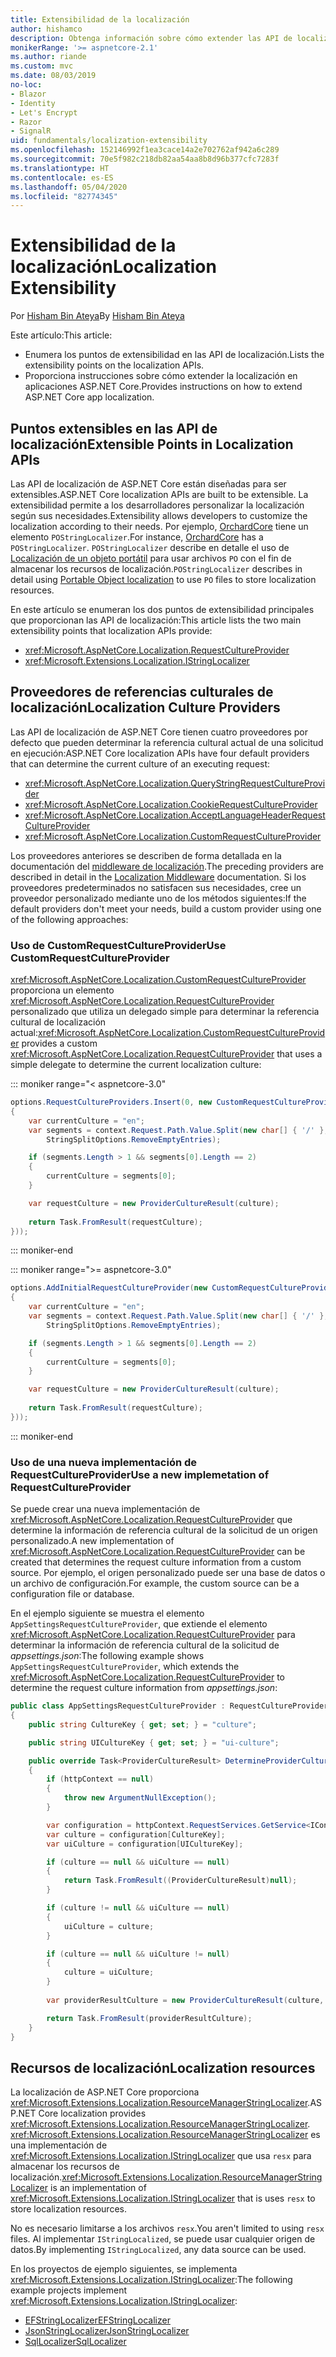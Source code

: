 ```yaml
---
title: Extensibilidad de la localización
author: hishamco
description: Obtenga información sobre cómo extender las API de localización en aplicaciones ASP.NET Core.
monikerRange: '>= aspnetcore-2.1'
ms.author: riande
ms.custom: mvc
ms.date: 08/03/2019
no-loc:
- Blazor
- Identity
- Let's Encrypt
- Razor
- SignalR
uid: fundamentals/localization-extensibility
ms.openlocfilehash: 152146992f1ea3cace14a2e702762af942a6c289
ms.sourcegitcommit: 70e5f982c218db82aa54aa8b8d96b377cfc7283f
ms.translationtype: HT
ms.contentlocale: es-ES
ms.lasthandoff: 05/04/2020
ms.locfileid: "82774345"
---
```

# <a name="localization-extensibility"></a><span data-ttu-id="2c90a-103">Extensibilidad de la localización</span><span class="sxs-lookup"><span data-stu-id="2c90a-103">Localization Extensibility</span></span>

<span data-ttu-id="2c90a-104">Por [Hisham Bin Ateya](https://github.com/hishamco)</span><span class="sxs-lookup"><span data-stu-id="2c90a-104">By [Hisham Bin Ateya](https://github.com/hishamco)</span></span>

<span data-ttu-id="2c90a-105">Este artículo:</span><span class="sxs-lookup"><span data-stu-id="2c90a-105">This article:</span></span>

* <span data-ttu-id="2c90a-106">Enumera los puntos de extensibilidad en las API de localización.</span><span class="sxs-lookup"><span data-stu-id="2c90a-106">Lists the extensibility points on the localization APIs.</span></span>
* <span data-ttu-id="2c90a-107">Proporciona instrucciones sobre cómo extender la localización en aplicaciones ASP.NET Core.</span><span class="sxs-lookup"><span data-stu-id="2c90a-107">Provides instructions on how to extend ASP.NET Core app localization.</span></span>

## <a name="extensible-points-in-localization-apis"></a><span data-ttu-id="2c90a-108">Puntos extensibles en las API de localización</span><span class="sxs-lookup"><span data-stu-id="2c90a-108">Extensible Points in Localization APIs</span></span>

<span data-ttu-id="2c90a-109">Las API de localización de ASP.NET Core están diseñadas para ser extensibles.</span><span class="sxs-lookup"><span data-stu-id="2c90a-109">ASP.NET Core localization APIs are built to be extensible.</span></span> <span data-ttu-id="2c90a-110">La extensibilidad permite a los desarrolladores personalizar la localización según sus necesidades.</span><span class="sxs-lookup"><span data-stu-id="2c90a-110">Extensibility allows developers to customize the localization according to their needs.</span></span> <span data-ttu-id="2c90a-111">Por ejemplo, [OrchardCore](https://github.com/orchardCMS/OrchardCore/) tiene un elemento `POStringLocalizer`.</span><span class="sxs-lookup"><span data-stu-id="2c90a-111">For instance, [OrchardCore](https://github.com/orchardCMS/OrchardCore/) has a `POStringLocalizer`.</span></span> <span data-ttu-id="2c90a-112">`POStringLocalizer` describe en detalle el uso de [Localización de un objeto portátil](xref:fundamentals/portable-object-localization) para usar archivos `PO` con el fin de almacenar los recursos de localización.</span><span class="sxs-lookup"><span data-stu-id="2c90a-112">`POStringLocalizer` describes in detail using [Portable Object localization](xref:fundamentals/portable-object-localization) to use `PO` files to store localization resources.</span></span>

<span data-ttu-id="2c90a-113">En este artículo se enumeran los dos puntos de extensibilidad principales que proporcionan las API de localización:</span><span class="sxs-lookup"><span data-stu-id="2c90a-113">This article lists the two main extensibility points that localization APIs provide:</span></span> 

* <xref:Microsoft.AspNetCore.Localization.RequestCultureProvider>
* <xref:Microsoft.Extensions.Localization.IStringLocalizer>

## <a name="localization-culture-providers"></a><span data-ttu-id="2c90a-114">Proveedores de referencias culturales de localización</span><span class="sxs-lookup"><span data-stu-id="2c90a-114">Localization Culture Providers</span></span>

<span data-ttu-id="2c90a-115">Las API de localización de ASP.NET Core tienen cuatro proveedores por defecto que pueden determinar la referencia cultural actual de una solicitud en ejecución:</span><span class="sxs-lookup"><span data-stu-id="2c90a-115">ASP.NET Core localization APIs have four default providers that can determine the current culture of an executing request:</span></span>

* <xref:Microsoft.AspNetCore.Localization.QueryStringRequestCultureProvider>
* <xref:Microsoft.AspNetCore.Localization.CookieRequestCultureProvider>
* <xref:Microsoft.AspNetCore.Localization.AcceptLanguageHeaderRequestCultureProvider>
* <xref:Microsoft.AspNetCore.Localization.CustomRequestCultureProvider>

<span data-ttu-id="2c90a-116">Los proveedores anteriores se describen de forma detallada en la documentación del [middleware de localización](xref:fundamentals/localization).</span><span class="sxs-lookup"><span data-stu-id="2c90a-116">The preceding providers are described in detail in the [Localization Middleware](xref:fundamentals/localization) documentation.</span></span> <span data-ttu-id="2c90a-117">Si los proveedores predeterminados no satisfacen sus necesidades, cree un proveedor personalizado mediante uno de los métodos siguientes:</span><span class="sxs-lookup"><span data-stu-id="2c90a-117">If the default providers don't meet your needs, build a custom provider using one of the following approaches:</span></span>

### <a name="use-customrequestcultureprovider"></a><span data-ttu-id="2c90a-118">Uso de CustomRequestCultureProvider</span><span class="sxs-lookup"><span data-stu-id="2c90a-118">Use CustomRequestCultureProvider</span></span>

<span data-ttu-id="2c90a-119"><xref:Microsoft.AspNetCore.Localization.CustomRequestCultureProvider> proporciona un elemento <xref:Microsoft.AspNetCore.Localization.RequestCultureProvider> personalizado que utiliza un delegado simple para determinar la referencia cultural de localización actual:</span><span class="sxs-lookup"><span data-stu-id="2c90a-119"><xref:Microsoft.AspNetCore.Localization.CustomRequestCultureProvider> provides a custom <xref:Microsoft.AspNetCore.Localization.RequestCultureProvider> that uses a simple delegate to determine the current localization culture:</span></span>

::: moniker range="< aspnetcore-3.0"
```csharp
options.RequestCultureProviders.Insert(0, new CustomRequestCultureProvider(async context =>
{
    var currentCulture = "en";
    var segments = context.Request.Path.Value.Split(new char[] { '/' }, 
        StringSplitOptions.RemoveEmptyEntries);

    if (segments.Length > 1 && segments[0].Length == 2)
    {
        currentCulture = segments[0];
    }

    var requestCulture = new ProviderCultureResult(culture);
    
    return Task.FromResult(requestCulture);
}));
```

::: moniker-end

::: moniker range=">= aspnetcore-3.0"
```csharp
options.AddInitialRequestCultureProvider(new CustomRequestCultureProvider(async context =>
{
    var currentCulture = "en";
    var segments = context.Request.Path.Value.Split(new char[] { '/' }, 
        StringSplitOptions.RemoveEmptyEntries);

    if (segments.Length > 1 && segments[0].Length == 2)
    {
        currentCulture = segments[0];
    }

    var requestCulture = new ProviderCultureResult(culture);
    
    return Task.FromResult(requestCulture);
}));
```

::: moniker-end

### <a name="use-a-new-implemetation-of-requestcultureprovider"></a><span data-ttu-id="2c90a-120">Uso de una nueva implementación de RequestCultureProvider</span><span class="sxs-lookup"><span data-stu-id="2c90a-120">Use a new implemetation of RequestCultureProvider</span></span>

<span data-ttu-id="2c90a-121">Se puede crear una nueva implementación de <xref:Microsoft.AspNetCore.Localization.RequestCultureProvider> que determine la información de referencia cultural de la solicitud de un origen personalizado.</span><span class="sxs-lookup"><span data-stu-id="2c90a-121">A new implementation of <xref:Microsoft.AspNetCore.Localization.RequestCultureProvider> can be created that determines the request culture information from a custom source.</span></span> <span data-ttu-id="2c90a-122">Por ejemplo, el origen personalizado puede ser una base de datos o un archivo de configuración.</span><span class="sxs-lookup"><span data-stu-id="2c90a-122">For example, the custom source can be a configuration file or database.</span></span>

<span data-ttu-id="2c90a-123">En el ejemplo siguiente se muestra el elemento `AppSettingsRequestCultureProvider`, que extiende el elemento <xref:Microsoft.AspNetCore.Localization.RequestCultureProvider> para determinar la información de referencia cultural de la solicitud de *appsettings.json*:</span><span class="sxs-lookup"><span data-stu-id="2c90a-123">The following example shows `AppSettingsRequestCultureProvider`, which extends the <xref:Microsoft.AspNetCore.Localization.RequestCultureProvider> to determine the request culture information from *appsettings.json*:</span></span>

```csharp
public class AppSettingsRequestCultureProvider : RequestCultureProvider
{
    public string CultureKey { get; set; } = "culture";

    public string UICultureKey { get; set; } = "ui-culture";

    public override Task<ProviderCultureResult> DetermineProviderCultureResult(HttpContext httpContext)
    {
        if (httpContext == null)
        {
            throw new ArgumentNullException();
        }

        var configuration = httpContext.RequestServices.GetService<IConfigurationRoot>();
        var culture = configuration[CultureKey];
        var uiCulture = configuration[UICultureKey];

        if (culture == null && uiCulture == null)
        {
            return Task.FromResult((ProviderCultureResult)null);
        }

        if (culture != null && uiCulture == null)
        {
            uiCulture = culture;
        }

        if (culture == null && uiCulture != null)
        {
            culture = uiCulture;
        }
        
        var providerResultCulture = new ProviderCultureResult(culture, uiCulture);

        return Task.FromResult(providerResultCulture);
    }
}
```

## <a name="localization-resources"></a><span data-ttu-id="2c90a-124">Recursos de localización</span><span class="sxs-lookup"><span data-stu-id="2c90a-124">Localization resources</span></span>

<span data-ttu-id="2c90a-125">La localización de ASP.NET Core proporciona <xref:Microsoft.Extensions.Localization.ResourceManagerStringLocalizer>.</span><span class="sxs-lookup"><span data-stu-id="2c90a-125">ASP.NET Core localization provides <xref:Microsoft.Extensions.Localization.ResourceManagerStringLocalizer>.</span></span> <span data-ttu-id="2c90a-126"><xref:Microsoft.Extensions.Localization.ResourceManagerStringLocalizer> es una implementación de <xref:Microsoft.Extensions.Localization.IStringLocalizer> que usa `resx` para almacenar los recursos de localización.</span><span class="sxs-lookup"><span data-stu-id="2c90a-126"><xref:Microsoft.Extensions.Localization.ResourceManagerStringLocalizer> is an implementation of <xref:Microsoft.Extensions.Localization.IStringLocalizer> that is uses `resx` to store localization resources.</span></span>

<span data-ttu-id="2c90a-127">No es necesario limitarse a los archivos `resx`.</span><span class="sxs-lookup"><span data-stu-id="2c90a-127">You aren't limited to using `resx` files.</span></span> <span data-ttu-id="2c90a-128">Al implementar `IStringLocalized`, se puede usar cualquier origen de datos.</span><span class="sxs-lookup"><span data-stu-id="2c90a-128">By implementing `IStringLocalized`, any data source can be used.</span></span>

<span data-ttu-id="2c90a-129">En los proyectos de ejemplo siguientes, se implementa <xref:Microsoft.Extensions.Localization.IStringLocalizer>:</span><span class="sxs-lookup"><span data-stu-id="2c90a-129">The following example projects implement <xref:Microsoft.Extensions.Localization.IStringLocalizer>:</span></span> 

* [<span data-ttu-id="2c90a-130">EFStringLocalizer</span><span class="sxs-lookup"><span data-stu-id="2c90a-130">EFStringLocalizer</span></span>](https://github.com/aspnet/Entropy/tree/master/samples/Localization.EntityFramework)
* [<span data-ttu-id="2c90a-131">JsonStringLocalizer</span><span class="sxs-lookup"><span data-stu-id="2c90a-131">JsonStringLocalizer</span></span>](https://github.com/hishamco/My.Extensions.Localization.Json)
* [<span data-ttu-id="2c90a-132">SqlLocalizer</span><span class="sxs-lookup"><span data-stu-id="2c90a-132">SqlLocalizer</span></span>](https://github.com/damienbod/AspNetCoreLocalization)
